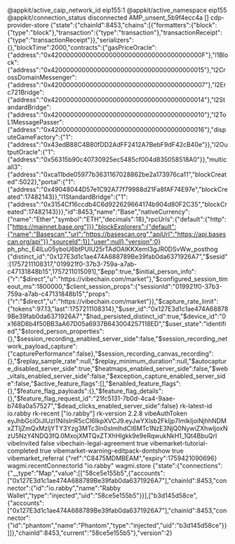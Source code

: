 @appkit/active_caip_network_id	eip155:1
@appkit/active_namespace	eip155
@appkit/connection_status	disconnected
AMP_unsent_5b9f4ecc4a	[]
cdp-provider-store	{"state":{"chainId":8453,"chains":[{"formatters":{"block":{"type":"block"},"transaction":{"type":"transaction"},"transactionReceipt":{"type":"transactionReceipt"}},"serializers":{},"blockTime":2000,"contracts":{"gasPriceOracle":{"address":"0x420000000000000000000000000000000000000F"},"l1Block":{"address":"0x4200000000000000000000000000000000000015"},"l2CrossDomainMessenger":{"address":"0x4200000000000000000000000000000000000007"},"l2Erc721Bridge":{"address":"0x4200000000000000000000000000000000000014"},"l2StandardBridge":{"address":"0x4200000000000000000000000000000000000010"},"l2ToL1MessagePasser":{"address":"0x4200000000000000000000000000000000000016"},"disputeGameFactory":{"1":{"address":"0x43edB88C4B80fDD2AdFF2412A7BebF9dF42cB40e"}},"l2OutputOracle":{"1":{"address":"0x56315b90c40730925ec5485cf004d835058518A0"}},"multicall3":{"address":"0xca11bde05977b3631167028862be2a173976ca11","blockCreated":5022},"portal":{"1":{"address":"0x49048044D57e1C92A77f79988d21Fa8fAF74E97e","blockCreated":17482143}},"l1StandardBridge":{"1":{"address":"0x3154Cf16ccdb4C6d922629664174b904d80F2C35","blockCreated":17482143}}},"id":8453,"name":"Base","nativeCurrency":{"name":"Ether","symbol":"ETH","decimals":18},"rpcUrls":{"default":{"http":["https://mainnet.base.org"]}},"blockExplorers":{"default":{"name":"Basescan","url":"https://basescan.org","apiUrl":"https://api.basescan.org/api"}},"sourceId":1}],"user":null},"version":0}
ph_phc_E4ILu05yboU6btPUIU25rTAdOAlKKXemI3gJR0DSvWw_posthog	{"distinct_id":"0x127E3d1c1ae474A688789Be39fab0da6371926A7","$sesid":[1757211108317,"019921f0-37b3-759a-a7ab-c47131848b15",1757211015091],"$epp":true,"$initial_person_info":{"r":"$direct","u":"https://vibechain.com/market"},"$configured_session_timeout_ms":1800000,"$client_session_props":{"sessionId":"019921f0-37b3-759a-a7ab-c47131848b15","props":{"r":"$direct","u":"https://vibechain.com/market"}},"$capture_rate_limit":{"tokens":97.13,"last":1757211108314},"$user_id":"0x127E3d1c1ae474A688789Be39fab0da6371926A7","$had_persisted_distinct_id":true,"$device_id":"0x168D8b4f50BB3aA67D05a6937B643004257118ED","$user_state":"identified","$stored_person_properties":{},"$session_recording_enabled_server_side":false,"$session_recording_network_payload_capture":{"capturePerformance":false},"$session_recording_canvas_recording":{},"$replay_sample_rate":null,"$replay_minimum_duration":null,"$autocapture_disabled_server_side":true,"$heatmaps_enabled_server_side":false,"$web_vitals_enabled_server_side":false,"$exception_capture_enabled_server_side":false,"$active_feature_flags":[],"$enabled_feature_flags":{},"$feature_flag_payloads":{},"$feature_flag_details":{},"$feature_flag_request_id":"21fc5131-7b0d-4ca4-9aae-b748a0a57527","$dead_clicks_enabled_server_side":false}
rk-latest-id	io.rabby
rk-recent	["io.rabby"]
rk-version	2.2.8
vibeAuthToken	eyJhbGciOiJIUzI1NiIsInR5cCI6IkpXVCJ9.eyJwYXlsb2FkIjp7ImlkIjoiNjhhNDMxZTljZmQxMzljYTY3Yzg3MTc3In0sImlhdCI6MTc1NzE3NjQ0NywiZXhwIjoxNzU5NzY4NDQ3fQ.0MxojXMTQxZTXhHlgkk9e9eRqwukNkH1_1Qt4BbuQrI
vibeInvited	false
vibechain-legal-agreement	true
vibemarket-tutorial-completed	true
vibemarket-warning-editpack-dontshow	true
vibemarket_referral	{"ref":"C8475MDMBEAM","expiry":1759421090696}
wagmi.recentConnectorId	"io.rabby"
wagmi.store	{"state":{"connections":{"__type":"Map","value":[["58ce5e155b5",{"accounts":["0x127E3d1c1ae474A688789Be39fab0da6371926A7"],"chainId":8453,"connector":{"id":"io.rabby","name":"Rabby Wallet","type":"injected","uid":"58ce5e155b5"}}],["b3d145d58ce",{"accounts":["0x127E3d1c1ae474A688789Be39fab0da6371926A7"],"chainId":8453,"connector":{"id":"phantom","name":"Phantom","type":"injected","uid":"b3d145d58ce"}}]]},"chainId":8453,"current":"58ce5e155b5"},"version":2}
